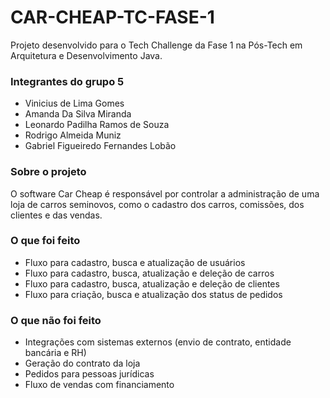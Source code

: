 # CAR-CHEAP-TC-FASE-1

Projeto desenvolvido para o Tech Challenge da Fase 1 na Pós-Tech em Arquitetura e Desenvolvimento Java.

### Integrantes do grupo 5
- Vinicius de Lima Gomes
- Amanda Da Silva Miranda
- Leonardo Padilha Ramos de Souza
- Rodrigo Almeida Muniz
- Gabriel Figueiredo Fernandes Lobão

### Sobre o projeto
O software Car Cheap é responsável por controlar a administração de uma loja de carros seminovos, como o cadastro dos carros, comissões, dos clientes e das vendas.

### O que foi feito
- Fluxo para cadastro, busca e atualização de usuários
- Fluxo para cadastro, busca, atualização e deleção de carros
- Fluxo para cadastro, busca, atualização e deleção de clientes
- Fluxo para criação, busca e atualização dos status de pedidos

### O que não foi feito
- Integrações com sistemas externos (envio de contrato, entidade bancária e RH)
- Geração do contrato da loja
- Pedidos para pessoas jurídicas
- Fluxo de vendas com financiamento